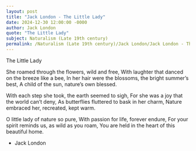 ```yaml
---
layout: post
title: "Jack London - The Little Lady"
date: 2024-12-30 12:00:00 -0000
author: Jack London
quote: "The Little Lady"
subject: Naturalism (Late 19th century)
permalink: /Naturalism (Late 19th century)/Jack London/Jack London - The Little Lady
---
```


The Little Lady

She roamed through the flowers, wild and free, 
With laughter that danced on the breeze like a bee, 
In her hair were the blossoms, the bright summer’s best, 
A child of the sun, nature’s own blessed. 

With each step she took, the earth seemed to sigh, 
For she was a joy that the world can’t deny, 
As butterflies fluttered to bask in her charm, 
Nature embraced her, recreated, kept warm. 

O little lady of nature so pure, 
With passion for life, forever endure, 
For your spirit reminds us, as wild as you roam, 
You are held in the heart of this beautiful home.

- Jack London
